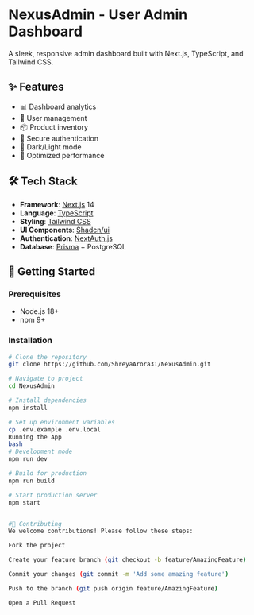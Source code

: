 # NexusAdmin - User Admin Dashboard

A sleek, responsive admin dashboard built with Next.js, TypeScript, and Tailwind CSS.

## ✨ Features

- 📊 Dashboard analytics
- 👥 User management
- 📦 Product inventory
- 🔐 Secure authentication
- 🌙 Dark/Light mode
- 🚀 Optimized performance

## 🛠 Tech Stack

- **Framework**: [Next.js](https://nextjs.org/) 14
- **Language**: [TypeScript](https://www.typescriptlang.org/)
- **Styling**: [Tailwind CSS](https://tailwindcss.com/)
- **UI Components**: [Shadcn/ui](https://ui.shadcn.com/)
- **Authentication**: [NextAuth.js](https://next-auth.js.org/)
- **Database**: [Prisma](https://www.prisma.io/) + PostgreSQL

## 🚀 Getting Started

### Prerequisites
- Node.js 18+
- npm 9+

### Installation
```bash
# Clone the repository
git clone https://github.com/ShreyaArora31/NexusAdmin.git

# Navigate to project
cd NexusAdmin

# Install dependencies
npm install

# Set up environment variables
cp .env.example .env.local
Running the App
bash
# Development mode
npm run dev

# Build for production
npm run build

# Start production server
npm start


#🤝 Contributing
We welcome contributions! Please follow these steps:

Fork the project

Create your feature branch (git checkout -b feature/AmazingFeature)

Commit your changes (git commit -m 'Add some amazing feature')

Push to the branch (git push origin feature/AmazingFeature)

Open a Pull Request
